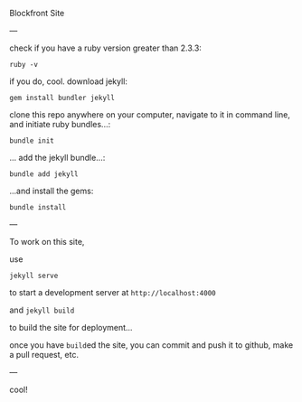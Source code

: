 Blockfront Site

—

check if you have a ruby version greater than 2.3.3:

`ruby -v`

if you do, cool. download jekyll:

`gem install bundler jekyll`

clone this repo anywhere on your computer, navigate to it in command line, and initiate ruby bundles...:

`bundle init`

... add the jekyll bundle...:

`bundle add jekyll`

...and install the gems:

`bundle install`

—

To work on this site,

use

`jekyll serve`

to start a development server at `http://localhost:4000`

and `jekyll build`

to build the site for deployment...

once you have `build`ed the site, you can commit and push it to github, make a pull request, etc.

—

cool!
